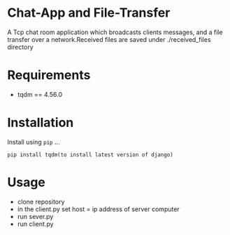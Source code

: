 # Chat-App and File-Transfer

A Tcp chat room application which broadcasts clients messages, and a file transfer over a network.Received files are saved under ./received_files directory

# Requirements

* tqdm == 4.56.0

# Installation

Install using `pip` ...

    pip install tqdm(to install latest version of django)

# Usage

* clone repository
* in the client.py set host = ip address of server computer
* run sever.py
* run client.py